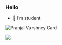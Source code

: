 ### Hello

- 🔭 I’m student

![Pranjal Varshney Card](https://github-readme-stats.vercel.app/api?username=pranjalvarshney&show_icons=true&theme=gotham)

![](https://komarev.com/ghpvc/?username=pranjalvarshney&label=Profile%20views&color=3e9077)
